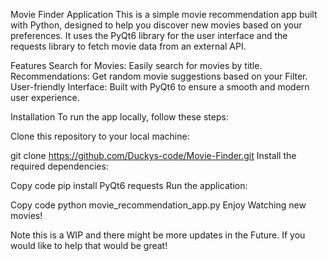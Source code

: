 Movie Finder Application
This is a simple movie recommendation app built with Python, designed to help you discover new movies based on your preferences. It uses the PyQt6 library for the user interface and the requests library to fetch movie data from an external API.

Features
Search for Movies: Easily search for movies by title.
Recommendations: Get random movie suggestions based on your Filter.
User-friendly Interface: Built with PyQt6 to ensure a smooth and modern user experience.

Installation
To run the app locally, follow these steps:

Clone this repository to your local machine:

git clone https://github.com/Duckys-code/Movie-Finder.git
Install the required dependencies:

Copy code
pip install PyQt6 requests
Run the application:

Copy code
python movie_recommendation_app.py
Enjoy Watching new movies!

Note this is a WIP and there might be more updates in the Future. If you would like to help that would be great!
